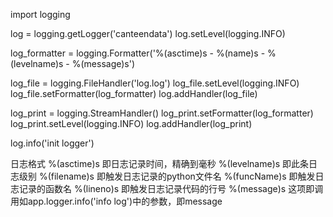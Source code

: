 import logging

log = logging.getLogger('canteendata')
log.setLevel(logging.INFO)

log_formatter = logging.Formatter('%(asctime)s - %(name)s - %(levelname)s - %(message)s')

log_file = logging.FileHandler('log.log')
log_file.setLevel(logging.INFO)
log_file.setFormatter(log_formatter)
log.addHandler(log_file)

log_print = logging.StreamHandler()
log_print.setFormatter(log_formatter)
log_print.setLevel(logging.INFO)
log.addHandler(log_print)

log.info('init logger')

日志格式
%(asctime)s 即日志记录时间，精确到毫秒
%(levelname)s 即此条日志级别
%(filename)s 即触发日志记录的python文件名
%(funcName)s 即触发日志记录的函数名
%(lineno)s 即触发日志记录代码的行号
%(message)s 这项即调用如app.logger.info('info log')中的参数，即message